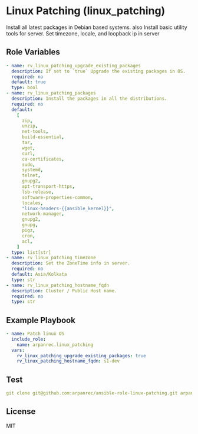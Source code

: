 # Linux Patching (linux_patching)

Install all latest packages in Debian based systems. also Install basic utility tools for server.
Set timezone, locale, and loopback ip in server

## Role Variables

```yaml
- name: rv_linux_patching_upgrade_existing_packages
  description: If set to `true` Upgrade the existing packages in OS.
  required: no
  default: true
  type: bool
- name: rv_linux_patching_packages
  description: Install the packages in all the distributions.
  required: no
  default:
    [
      zip,
      unzip,
      net-tools,
      build-essential,
      tar,
      wget,
      curl,
      ca-certificates,
      sudo,
      systemd,
      telnet,
      gnupg2,
      apt-transport-https,
      lsb-release,
      software-properties-common,
      locales,
      "linux-headers-{{ansible_kernel}}",
      network-manager,
      gnupg2,
      gnupg,
      pigz,
      cron,
      acl,
    ]
  type: list[str]
- name: rv_linux_patching_timezone
  description: Set the ZoneTime info in server.
  required: no
  default: Asia/Kolkata
  type: str
- name: rv_linux_patching_hostname_fqdn
  description: Cluster / Public Host name.
  required: no
  type: str
```

## Example Playbook

```yaml
- name: Patch linux OS
  include_role:
    name: arpanrec.linux_patching
  vars:
    rv_linux_patching_upgrade_existing_packages: true
    rv_linux_patching_hostname_fqdn: s1-dev
```

## Test

```yaml
git clone git@github.com:arpanrec/ansible-role-linux-patching.git arpanrec.linux_patching
```

## License

MIT
